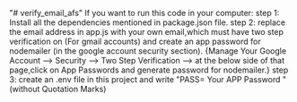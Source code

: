 "# verify_email_afs"
If you want to run this code in your computer:
step 1: Install all the dependencies mentioned in package.json file.
step 2: replace the email address in app.js with your own email,which must have two step verification on (For gmail accounts) and create an app password for nodemailer (in the google account security section).
{Manage Your Google Account --> Security --> Two Step Verification --> at the below side of that page,click on App Passwords and generate password for nodemailer.}
step 3: create an .env file in this project and write "PASS= Your APP Password " (without Quotation Marks)